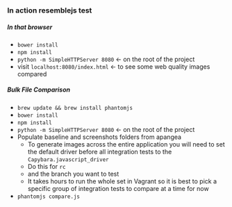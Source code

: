 ### In action resemblejs test

##### In that browser
- `bower install`
- `npm install`
- `python -m SimpleHTTPServer 8080` <- on the root of the project
- visit `localhost:8080/index.html` <- to see some web quality images compared

##### Bulk File Comparison
- `brew update && brew install phantomjs`
- `bower install`
- `npm install`
- `python -m SimpleHTTPServer 8080` <- on the root of the project
- Populate baseline and screenshots folders from apangea
  - To generate images across the entire application you will need to set the default driver before all integration tests to the `Capybara.javascript_driver`
  - Do this for `rc`
  - and the branch you want to test
  - It takes hours to run the whole set in Vagrant so it is best to pick a specific group of integration tests to compare at a time for now
- `phantomjs compare.js`
